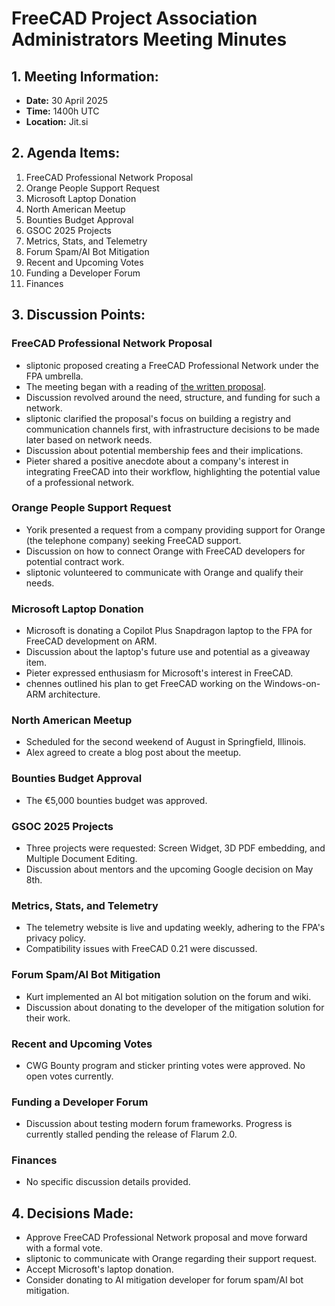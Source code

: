 # FreeCAD Project Association Administrators Meeting Minutes

## 1. Meeting Information:

- **Date:** 30 April 2025
- **Time:** 1400h UTC
- **Location:** Jit.si

## 2. Agenda Items:

1. FreeCAD Professional Network Proposal
2. Orange People Support Request
3. Microsoft Laptop Donation
4. North American Meetup
5. Bounties Budget Approval
6. GSOC 2025 Projects
7. Metrics, Stats, and Telemetry
8. Forum Spam/AI Bot Mitigation
9. Recent and Upcoming Votes
10. Funding a Developer Forum
11. Finances

## 3. Discussion Points:

### FreeCAD Professional Network Proposal

* sliptonic proposed creating a FreeCAD Professional Network under the FPA umbrella.
* The meeting began with a reading of [the written proposal](2025-04-30-professional-network-proposal.md).
* Discussion revolved around the need, structure, and funding for such a network.
* sliptonic clarified the proposal's focus on building a registry and communication channels first, with infrastructure decisions to be made later based on network needs.
* Discussion about potential membership fees and their implications.
* Pieter shared a positive anecdote about a company's interest in integrating FreeCAD into their workflow, highlighting the potential value of a professional network.

### Orange People Support Request

* Yorik presented a request from a company providing support for Orange (the telephone company) seeking FreeCAD support.
* Discussion on how to connect Orange with FreeCAD developers for potential contract work.
* sliptonic volunteered to communicate with Orange and qualify their needs.

### Microsoft Laptop Donation

* Microsoft is donating a Copilot Plus Snapdragon laptop to the FPA for FreeCAD development on ARM.
* Discussion about the laptop's future use and potential as a giveaway item.
* Pieter expressed enthusiasm for Microsoft's interest in FreeCAD.
* chennes outlined his plan to get FreeCAD working on the Windows-on-ARM architecture.

### North American Meetup

* Scheduled for the second weekend of August in Springfield, Illinois.
* Alex agreed to create a blog post about the meetup.

### Bounties Budget Approval

* The €5,000 bounties budget was approved.

### GSOC 2025 Projects

* Three projects were requested: Screen Widget, 3D PDF embedding, and Multiple Document Editing.
* Discussion about mentors and the upcoming Google decision on May 8th.

### Metrics, Stats, and Telemetry

* The telemetry website is live and updating weekly, adhering to the FPA's privacy policy.
* Compatibility issues with FreeCAD 0.21 were discussed.

### Forum Spam/AI Bot Mitigation

* Kurt implemented an AI bot mitigation solution on the forum and wiki.
* Discussion about donating to the developer of the mitigation solution for their work.

### Recent and Upcoming Votes

* CWG Bounty program and sticker printing votes were approved. No open votes currently.

### Funding a Developer Forum

* Discussion about testing modern forum frameworks. Progress is currently stalled pending the release of Flarum 2.0.

### Finances

* No specific discussion details provided.

## 4. Decisions Made:

- Approve FreeCAD Professional Network proposal and move forward with a formal vote.
- sliptonic to communicate with Orange regarding their support request.
- Accept Microsoft's laptop donation.
- Consider donating to AI mitigation developer for forum spam/AI bot mitigation.
